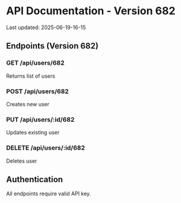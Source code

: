 # API Documentation - Version 682
Last updated: 2025-06-19-16-15

## Endpoints (Version 682)

### GET /api/users/682
Returns list of users

### POST /api/users/682
Creates new user

### PUT /api/users/:id/682
Updates existing user

### DELETE /api/users/:id/682
Deletes user

## Authentication
All endpoints require valid API key.
